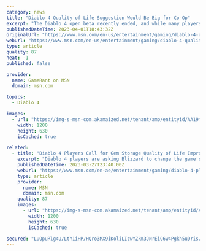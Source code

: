 ```yaml
---
category: news
title: "Diablo 4 Quality of Life Suggestion Would Be Big for Co-Op"
excerpt: "The Diablo 4 open beta recently ended, and while many players enjoyed it, one thinks a key co-op feature was notably absent."
publishedDateTime: 2023-04-01T18:43:32Z
originalUrl: "https://www.msn.com/en-us/entertainment/gaming/diablo-4-quality-of-life-suggestion-would-be-big-for-co-op/ar-AA19mwJk"
webUrl: "https://www.msn.com/en-us/entertainment/gaming/diablo-4-quality-of-life-suggestion-would-be-big-for-co-op/ar-AA19mwJk"
type: article
quality: 87
heat: -1
published: false

provider:
  name: GameRant on MSN
  domain: msn.com

topics:
  - Diablo 4

images:
  - url: "https://img-s-msn-com.akamaized.net/tenant/amp/entityid/AA19moTu.img?h=630&w=1200&m=6&q=60&o=t&l=f&f=jpg"
    width: 1200
    height: 630
    isCached: true

related:
  - title: "Diablo 4 Players Call for Gem Storage Quality of Life Improvement"
    excerpt: "Diablo 4 players are asking Blizzard to change the game's inventory system to make Gems easier to store. While the game isn't set for release until June 6, Blizzard launched Diablo 4's open beta on ..."
    publishedDateTime: 2023-03-27T23:40:00Z
    webUrl: "https://www.msn.com/en-ae/entertainment/gaming/diablo-4-players-call-for-gem-storage-quality-of-life-improvement/ar-AA198R9t"
    type: article
    provider:
      name: MSN
      domain: msn.com
    quality: 87
    images:
      - url: "https://img-s-msn-com.akamaized.net/tenant/amp/entityid/AA198vZ5.img?h=630&w=1200&m=6&q=60&o=t&l=f&f=jpg&x=375&y=173"
        width: 1200
        height: 630
        isCached: true

secured: "LuOpuRlg4U/LtY1iHP/HQro3MX9iKoliLIzwYZkm3JNrEiC6w4Pgkh5uDris/1PrxNA9QP+J2qWaVo8I4jo+5q83Pf27zMJiCOF3FhXyRC2Q0V7fmX+dWkZwRPbeHRZeEM7J+g9r4VEoSNlTjHBqamYaL063xMIMAidhJCJrlTAEExb5/imU1MFBtRduMM3/3a+jwzVl6jqCfc8+1lwn+/YpNHNW/LtuzTjD9sza6IxKAmxhtjoYcKvWr9xdFm+FJpnVmEuJy4SbiPGTXk7fInUv2fj71QuvY8cZYOjjrgw1v1une4gXKmDt3JppCSZmwrcWqGIdB3wvS7Rs9GP/qo0p8Jp4DwwA2SoNMpJmbGs=;0Bkma3SuYAti0VT546Fcbg=="
---
```


